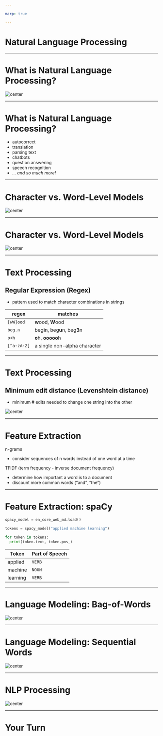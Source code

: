 ```yaml
---

marp: true

---
```


<style>
img[alt~="center"] {
  display: block;
  margin: 0 auto;
}
</style>

<!-- footer: Copyright 2020 Google, LLC. -->

# Natural Language Processing 

<!--
This unit is about natural language processing.
-->

---

# What is Natural Language Processing?

![center](res/open-book.jpg)

<!--
So what is natural language processing?

What are some applications of NLP in your everyday life? *Prompt the group to respond.*

* Image name: res/open-book.jpg
  * Repo link: https://github.com/google/applied-machine-learning-intensive/tree/master/content/05_deep_learning/02_natural_language_processing/res/open-book.jpg
  * Source https://www.pexels.com/photo/open-textbook-762687/ by Author Jess Bailey Designs https://www.pexels.com/@designedbyjess under License https://www.pexels.com/license/.
-->

---

# What is Natural Language Processing?

* autocorrect
* translation
* parsing text
* chatbots
* question answering
* speech recognition
* *... and so much more!*

<!--
Here are some examples of what is considered natural language processing. You have likely interacted with systems that perform these tasks before.

There is some argument regarding whether speech recognition should actually be considered NLP. It is possible to convert sound waves into words without actually understanding what those words are. This is technically "processing" of natural language, but it falls short of "Natural Language Understanding." However, many speech recognition systems actually attempt to understand the speech in order to correctly predict ambiguous words like "there," "their," and "they're."
-->

---

# Character vs. Word-Level Models

![center](res/character-model.png)

<!--
Models can process text at different levels. For example, you'll see some language generation models that use a character-by-character approach such as the RNN shown in this slide.

* Image name: res/character-model.png
  * Repo link: https://github.com/google/applied-machine-learning-intensive/tree/master/content/05_deep_learning/02_natural_language_processing/res/character-model.png
  * Source https://github.com/google/applied-machine-learning-intensive/tree/master/content/05_deep_learning/02_natural_language_processing/res/character-model.png by Author Google LLC under License Copyright [2020] Google LLC.
-->

---

# Character vs. Word-Level Models

![center](res/word-model.png)

<!--
Here is a word-based model. It looks structurally like the character-based model except that it works at the word level.

Which is better?

It depends. For some languages and use cases, the character-based approach works well. In practice, you see more word-based models, especially for English and similar languages. The models typically perform well and are quicker to train than character-based models.

* Image name: res/word-model.png
  * Repo link: https://github.com/google/applied-machine-learning-intensive/tree/master/content/05_deep_learning/02_natural_language_processing/res/word-model.png
  * Source https://github.com/google/applied-machine-learning-intensive/tree/master/content/05_deep_learning/02_natural_language_processing/res/word-model.png by Author Google LLC under License Copyright [2020] Google LLC.
-->

---

# Text Processing


## Regular Expression (Regex)

* pattern used to match character combinations in strings

regex | matches
------|---------
`[wW]ood`   | **w**ood, **W**ood
`beg.n`     | beg**i**n, beg**u**n, beg**3**n
`o+h`       | **o**h, **ooooo**h
`[^a-zA-Z]` | a single non-alpha character

<!--
Before machine learning, NLP problems were usually solved by pattern matching. Even now, these text processing techniques can be very important in processing messy natural language. 

Regular expressions are widely used in text processing. Imagine needing to extract all the email addresses from a block of text or remove prefixes/suffixes from a word. A regex defines a pattern that is used to match certain character combinations, following a set of rules. In this table we show a few examples of pattern matching rules:
* “.” matches any single character
* “+” matches 1 or more of the previous character
* “[^...]” negates the rest of the pattern in the brackets

Regex rules can be very powerful but also very complex. Many guides exist for effectively using regexes: https://www.rexegg.com/regex-quickstart.html
-->

---

# Text Processing

## Minimum edit distance (Levenshtein distance)

* minimum # edits needed to change one string into the other


![center](res/distance.png)

<!--
Another important concept for text processing is minimum edit distance, also called Levenshtein distance. This is especially useful for autocorrect tools and evaluating systems that generate language, e.g., translation. There are many open source Python implementations of this metric that you can use.

* Image name: res/distance.png
  * Repo link: https://github.com/google/applied-machine-learning-intensive/tree/master/content/05_deep_learning/02_natural_language_processing/res/distance.png
  * Source https://github.com/google/applied-machine-learning-intensive/tree/master/content/05_deep_learning/02_natural_language_processing/res/distance.png by Author Google LLC under License Copyright [2020] Google LLC.
-->

---

# Feature Extraction

n-grams
* consider sequences of n words instead of one word at a time

TFIDF (term frequency - inverse document frequency)
* determine how important a word is to a document
* discount more common words (“and”, “the”)

<!--
Before neural networks, the first step in NLP was “feature extraction," or transforming raw text into informative features. The idea is that just the individual words in a text do not fully capture the meaning of the text.

One very common feature extraction technique is n-grams, which consider n-word sequences instead of just individual words. In the original sentence “that movie was not horrible," the word “horrible” may cause a model to predict very strong negative emotion. But, if we extract bigrams (2-grams), then we would correctly pair “not horrible," which is a much milder emotion.

Another common technique is TFIDF, which calculates how important a word is to a text. This often has the effect of ignoring more common words like “the” and letting the model focus on more unique words in the text.
-->

---

# Feature Extraction: spaCy

```python
spacy_model = en_core_web_md.load()

tokens = spacy_model("applied machine learning")

for token in tokens:
  print(token.text, token.pos_)
```

Token | Part of Speech
------|---------------
applied | `VERB`
machine | `NOUN`
learning | `VERB`

<!--
There are many more linguistic features that you can extract from text. The Python library spaCy has advanced NLP tools. It converts text into a collection of “token” objects, each of which contains useful annotations such as part of speech (pos) and named entities (ent_type).

In this example spaCy breaks “applied machine learning” into three tokens: two verbs (VERB) and a noun (NOUN).

* It may be interesting to point out that if we instead used "Applied Machine Learning" with capital letters, the code would have returned: 
Applied - adjective
Machine - proper noun
Learning - proper noun*

-->

---

# Language Modeling: Bag-of-Words

![center](res/bag-of-words.png)

<!--
To build models for NLP tasks, we must have some notion of how words fit together into sentences and text. Language modeling refers to determining how likely a certain sentence is. The simplest language modeling approach is a bag-of-words: treat a sentence like an unordered collection (set) of words.

Take an example movie review, "I love love loved it!", and another, "I HATED it :-(".  As humans, we could deduce which review corresponded to a positive sentiment and which review corresponded to a negative sentiment, even if we looked at these sentences out of order (e.g., "it! I loved love love" and "HATED :-( I it").  So bag-of-words is like saying, "I'm pretty sure I can glean the meaning of sentences, with words in any order, so why bother keeping track of the order? Sounds like more work to me."

But can you think of an example or two where this strategy would fail? Especially consider if you're trying to predict more than just two sentiments ("good" and "bad"). *Prompt class for discussion.*

* Image name: res/bag-of-words.png
  * Repo link: https://github.com/google/applied-machine-learning-intensive/tree/master/content/05_deep_learning/02_natural_language_processing/res/bag-of-words.png
  * Source https://github.com/google/applied-machine-learning-intensive/tree/master/content/05_deep_learning/02_natural_language_processing/res/bag-of-words.png by Author Google LLC under License Copyright [2020] Google LLC.
-->

---

# Language Modeling: Sequential Words


![center](res/sequential-words.png)

<!--
Bag-of-words approaches are surprisingly successful on many tasks (email spam filter, sentiment analysis) and are less computationally intensive.

But fundamentally we know that the order of words matters. Harder NLP tasks build upon sequential approaches, which preserve the order of words in a text. This is exactly what RNNs are useful for. Recurrent Neural Networks handle this well.

* Image name: res/sequential-words.png
  * Repo link: https://github.com/google/applied-machine-learning-intensive/tree/master/content/05_deep_learning/02_natural_language_processing/res/sequential-words.png
  * Source https://github.com/google/applied-machine-learning-intensive/tree/master/content/05_deep_learning/02_natural_language_processing/res/sequential-words.png by Author Google LLC under License Copyright [2020] Google LLC.
-->

---

# NLP Processing

![center](res/pipeline.png)

<!--
The typical process for an NLP task is:
1. Raw text
2. Transform to feature vectors (either through feature extraction or embeddings)
3. Run through some model
4. Perform supervised task

* Image name: res/pipeline.png
  * Repo link: https://github.com/google/applied-machine-learning-intensive/tree/master/content/05_deep_learning/02_natural_language_processing/res/pipeline.png
  * Source https://github.com/google/applied-machine-learning-intensive/tree/master/content/05_deep_learning/02_natural_language_processing/res/pipeline.png by Author Google LLC under License Copyright [2020] Google LLC.
-->

---

# Your Turn

<!--
In this lab we will perform sentiment analysis on reviews as an example. After that we'll write a classifier that determines if a piece of text was written by Jane Austen or Charles Dickens.
-->
